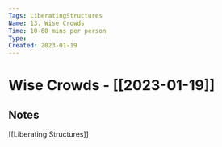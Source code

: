 ```yaml
---
Tags: LiberatingStructures
Name: 13. Wise Crowds
Time: 10-60 mins per person
Type: 
Created: 2023-01-19
---
```

# Wise Crowds - [[2023-01-19]]
## Notes

[[Liberating Structures]]